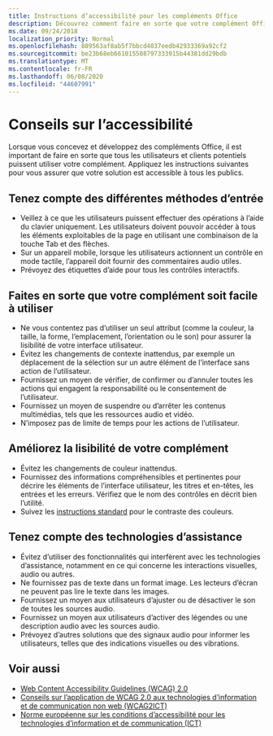 ```yaml
---
title: Instructions d’accessibilité pour les compléments Office
description: Découvrez comment faire en sorte que votre complément Office soit accessible à tous les utilisateurs.
ms.date: 09/24/2018
localization_priority: Normal
ms.openlocfilehash: 889563af8ab5f7bbcd4037eedb42933369a92cf2
ms.sourcegitcommit: be23b68eb661015508797333915b44381dd29bdb
ms.translationtype: MT
ms.contentlocale: fr-FR
ms.lasthandoff: 06/08/2020
ms.locfileid: "44607991"
---
```

# <a name="accessibility-guidelines"></a>Conseils sur l’accessibilité

Lorsque vous concevez et développez des compléments Office, il est important de faire en sorte que tous les utilisateurs et clients potentiels puissent utiliser votre complément. Appliquez les instructions suivantes pour vous assurer que votre solution est accessible à tous les publics.

## <a name="design-for-multiple-input-methods"></a>Tenez compte des différentes méthodes d’entrée

- Veillez à ce que les utilisateurs puissent effectuer des opérations à l’aide du clavier uniquement. Les utilisateurs doivent pouvoir accéder à tous les éléments exploitables de la page en utilisant une combinaison de la touche Tab et des flèches.
- Sur un appareil mobile, lorsque les utilisateurs actionnent un contrôle en mode tactile, l’appareil doit fournir des commentaires audio utiles.
- Prévoyez des étiquettes d’aide pour tous les contrôles interactifs. 

## <a name="make-your-add-in-easy-to-use"></a>Faites en sorte que votre complément soit facile à utiliser

- Ne vous contentez pas d’utiliser un seul attribut (comme la couleur, la taille, la forme, l’emplacement, l’orientation ou le son) pour assurer la lisibilité de votre interface utilisateur.
- Évitez les changements de contexte inattendus, par exemple un déplacement de la sélection sur un autre élément de l’interface sans action de l’utilisateur.
- Fournissez un moyen de vérifier, de confirmer ou d’annuler toutes les actions qui engagent la responsabilité ou le consentement de l’utilisateur.
- Fournissez un moyen de suspendre ou d’arrêter les contenus multimédias, tels que les ressources audio et vidéo.
- N’imposez pas de limite de temps pour les actions de l’utilisateur.

## <a name="make-your-add-in-easy-to-see"></a>Améliorez la lisibilité de votre complément

- Évitez les changements de couleur inattendus.
- Fournissez des informations compréhensibles et pertinentes pour décrire les éléments de l’interface utilisateur, les titres et en-têtes, les entrées et les erreurs. Vérifiez que le nom des contrôles en décrit bien l’utilité.
- Suivez les [instructions standard](https://www.w3.org/TR/UNDERSTANDING-WCAG20/visual-audio-contrast-contrast.html) pour le contraste des couleurs.

## <a name="account-for-assistive-technologies"></a>Tenez compte des technologies d’assistance

- Évitez d’utiliser des fonctionnalités qui interfèrent avec les technologies d’assistance, notamment en ce qui concerne les interactions visuelles, audio ou autres.
- Ne fournissez pas de texte dans un format image. Les lecteurs d’écran ne peuvent pas lire le texte dans les images.
- Fournissez un moyen aux utilisateurs d’ajuster ou de désactiver le son de toutes les sources audio.
- Fournissez un moyen aux utilisateurs d’activer des légendes ou une description audio avec les sources audio.
- Prévoyez d’autres solutions que des signaux audio pour informer les utilisateurs, telles que des indications visuelles ou des vibrations.

## <a name="see-also"></a>Voir aussi

- [Web Content Accessibility Guidelines (WCAG) 2.0](https://www.w3.org/TR/wcag2ict/#REF-WCAG20)
- [Conseils sur l’application de WCAG 2.0 aux technologies d’information et de communication non web (WCAG2ICT)](https://www.w3.org/TR/wcag2ict/)
- [Norme européenne sur les conditions d’accessibilité pour les technologies d’information et de communication (ICT)](https://www.etsi.org/deliver/etsi_en/301500_301599/301549/01.00.00_20/en_301549v010000c.pdf) 
